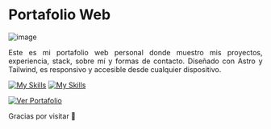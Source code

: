# Portafolio Web

![image](https://github.com/user-attachments/assets/09934a26-4dc1-4c3a-89c5-d68e24c3fe2f)

<p align="justify">Este es mi portafolio web personal donde muestro mis proyectos, experiencia, stack, sobre mí y formas de contacto.  
Diseñado con Astro y Tailwind, es responsivo y accesible desde cualquier dispositivo.</p>

[![My Skills](https://skillicons.dev/icons?i=astro&theme=light)](https://astro.build/)
[![My Skills](https://skillicons.dev/icons?i=tailwind&theme=light)](https://tailwindcss.com/)

[![Ver Portafolio](https://img.shields.io/badge/🌐%20Ver%20Portafolio-en%20línea-brightgreen)](https://portfolio-pabl0sk1.netlify.app/)

Gracias por visitar 🙌
